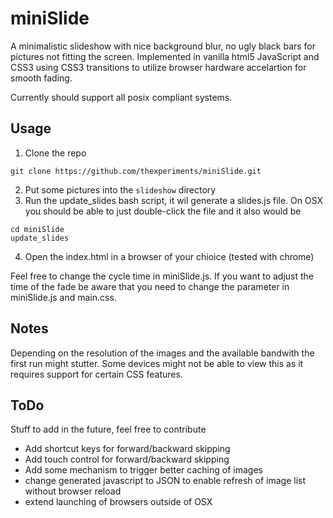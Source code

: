 miniSlide
=======================
A minimalistic slideshow with nice background blur, no ugly black bars for pictures not fitting the screen.
Implemented in vanilla html5 JavaScript and CSS3 using CSS3 transitions to utilize browser hardware accelartion for smooth fading.

Currently should support all posix compliant systems.

Usage
-----------------------
1. Clone the repo
```
git clone https://github.com/thexperiments/miniSlide.git
```
2. Put some pictures into the `slideshow` directory
3. Run the update_slides bash script, it wil generate a slides.js file.
On OSX you should be able to just double-click the file and it also would be 
```
cd miniSlide
update_slides
```
4. Open the index.html in a browser of your chioice (tested with chrome)

Feel free to change the cycle time in miniSlide.js.
If you want to adjust the time of the fade be aware that you need to change the parameter in miniSlide.js and main.css.

Notes
-----------------------
Depending on the resolution of the images and the available bandwith the first run might stutter.
Some devices might not be able to view this as it requires support for certain CSS features.


ToDo
-----------------------
Stuff to add in the future, feel free to contribute
* Add shortcut keys for forward/backward skipping
* Add touch control for forward/backward skipping
* Add some mechanism to trigger better caching of images
* change generated javascript to JSON to enable refresh of image list without browser reload
* extend launching of browsers outside of OSX